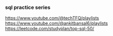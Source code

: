 ### sql practice series
https://www.youtube.com/@techTFQ/playlists                                 
https://www.youtube.com/@ankitbansal6/playlists
https://leetcode.com/studyplan/top-sql-50/

